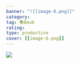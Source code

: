 ```yaml
---
banner: "![[image-6.png]]"
category: 
tag: 📚Book
rating:
type: productive
cover: [[image-6.png]]
---
```


![](https://www.youtube.com/watch?v=tKkd6Zsz9gA)
